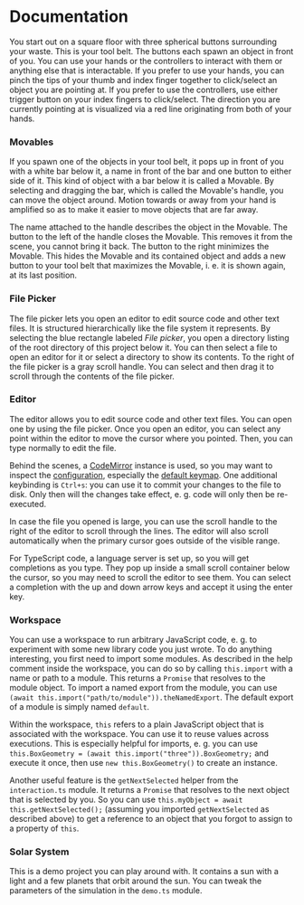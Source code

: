 # Documentation

You start out on a square floor with three spherical buttons surrounding your
waste. This is your tool belt. The buttons each spawn an object in front of you.
You can use your hands or the controllers to interact with them or anything else
that is interactable. If you prefer to use your hands, you can pinch the tips of
your thumb and index finger together to click/select an object you are pointing
at. If you prefer to use the controllers, use either trigger button on your
index fingers to click/select. The direction you are currently pointing at is
visualized via a red line originating from both of your hands.

### Movables

If you spawn one of the objects in your tool belt, it pops up in front of you
with a white bar below it, a name in front of the bar and one button to either
side of it. This kind of object with a bar below it is called a Movable. By
selecting and dragging the bar, which is called the Movable's handle, you can
move the object around.  Motion towards or away from your hand is amplified so
as to make it easier to move objects that are far away.

The name attached to the handle describes the object in the Movable. The button
to the left of the handle closes the Movable. This removes it from the scene,
you cannot bring it back. The button to the right minimizes the Movable. This
hides the Movable and its contained object and adds a new button to your tool
belt that maximizes the Movable, i. e. it is shown again, at its last position.

### File Picker

The file picker lets you open an editor to edit source code and other text
files. It is structured hierarchically like the file system it represents. By
selecting the blue rectangle labeled _File picker_, you open a directory
listing of the root directory of this project below it. You can then select a
file to open an editor for it or select a directory to show its contents. To the
right of the file picker is a gray scroll handle. You can select and then drag
it to scroll through the contents of the file picker.

### Editor

The editor allows you to edit source code and other text files. You can open one
by using the file picker. Once you open an editor, you can select any point
within the editor to move the cursor where you pointed. Then, you can type
normally to edit the file.

Behind the scenes, a [CodeMirror](https://codemirror.net) instance is used, so
you may want to inspect the
[configuration](https://codemirror.net/docs/ref/#codemirror.basicSetup),
especially the [default keymap](https://codemirror.net/docs/ref/#commands.defaultKeymap).
One additional keybinding is `Ctrl+s`: you can use it to commit your changes to the
file to disk. Only then will the changes take effect, e. g. code will only then
be re-executed.

In case the file you opened is large, you can use the scroll handle to the right
of the editor to scroll through the lines. The editor will also scroll
automatically when the primary cursor goes outside of the visible range.

For TypeScript code, a language server is set up, so you will get completions as
you type. They pop up inside a small scroll container below the cursor, so you
may need to scroll the editor to see them. You can select a completion with the
up and down arrow keys and accept it using the enter key.

### Workspace

You can use a workspace to run arbitrary JavaScript code, e. g. to experiment
with some new library code you just wrote. To do anything interesting, you first
need to import some modules. As described in the help comment inside the
workspace, you can do so by calling `this.import` with a name or path to a
module. This returns a `Promise` that resolves to the module object. To import a
named export from the module, you can use `(await this.import("path/to/module")).theNamedExport`.
The default export of a module is simply named `default`.

Within the workspace, `this` refers to a plain JavaScript object that is
associated with the workspace. You can use it to reuse values across executions.
This is especially helpful for imports, e. g. you can use
`this.BoxGeometry = (await this.import("three")).BoxGeometry;` and execute it once,
then use `new this.BoxGeometry()` to create an instance.

Another useful feature is the `getNextSelected` helper from the `interaction.ts`
module. It returns a `Promise` that resolves to the next object that is selected
by you. So you can use `this.myObject = await this.getNextSelected();` (assuming
you imported `getNextSelected` as described above) to get a reference to an
object that you forgot to assign to a property of `this`.

### Solar System

This is a demo project you can play around with. It contains a sun with a light
and a few planets that orbit around the sun. You can tweak the parameters of the
simulation in the `demo.ts` module.
